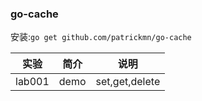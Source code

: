 ### go-cache
安装:`go get github.com/patrickmn/go-cache`

|实验|简介|说明|
|---|---|---|
|lab001|demo|set,get,delete|